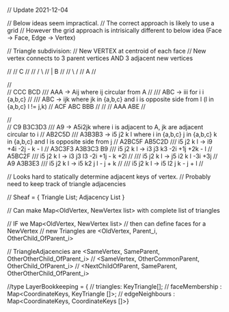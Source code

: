 ﻿

  //  Update 2021-12-04

  //  Below ideas seem impractical. 
  //  The correct approach is likely to use a grid
  //  However the grid approach is intrisically different to below idea (Face -> Face, Edge -> Vertex)

  // Triangle subdivision:
  //     New VERTEX at centroid of each face
  //     New vertex connects to 3 parent vertices AND 3 adjacent new vertices




  //
  //        C
  //
  //  /           \ 
  //        |          B
  //
  //  \           /
  //        A
  //
  
  //                
  //        CCC       BCD                        /// AAA -> Aij where  ij circular from A
  //                                             /// ABC -> iii for i i {a,b,c}
  //                                             /// ABC -> ijk where jk in {a,b,c} and i is opposite side from l (l in {a,b,c} l != j,k)
  //    ACF      ABC      BBB
  //
  //
  //        AAA       ABE
  //
  
  
  //                          
  //            C9          B3C3D3              /// A9 -> A5i2jk where i is adjacent to A, jk are adjacent circular to i
  //                 AB2C5D                     /// A3B3B3 ->  i5 j2 k l where i in {a,b,c} j in {a,b,c} k in {a,b,c} and l is opposite side from j
  //          A2BC5F       AB5C2D               /// i5 j2 k l -> i9                       +4i -2j - k - l
  //    A3C3F3       A3B3C3           B9        /// i5 j2 k l -> i3 j3 k3                 -2i +1j +2k - l
  //          A5BC2F                            /// i5 j2 k l -> i3 j3 l3                 -2i +1j - k +2l
  //                                            /// i5 j2 k l -> j5 i2 k l                -3i +3j
  //            A9       A3B3E3                 /// i5 j2 k l -> i5 k2 j l                    - j + k
  //                                            /// i5 j2 k l -> i5 l2 j k                    - j     + l
  //

  // Looks hard to statically determine adjacent keys of vertex.
  // Probably need to keep track of triangle adjacencies

  // Sheaf = { Triangle List; Adjacency List }


  // Can make Map<OldVertex, NewVertex list> with complete list of triangles

  // IF we Map<OldVertex, NewVertex list>
  // then can define faces for a NewVertex
  //      new Triangles are <OldVertex, Parent_i, OtherChild_OfParent_i>

  //      TriangleAdjacencies are <SameVertex, SameParent,  OtherOtherChild_OfParent_i>
  //                              <SameVertex, OtherCommonParent,  OtherChild_OfParent_i>
  //                              <NextChildOfParent, SameParent, OtherOtherChild_OfParent_i>

  //type LayerBookkeeping = { 
  //  triangles: KeyTriangle[];
  //  faceMembership : Map<CoordinateKeys, KeyTriangle []>; 
  //  edgeNeighbours : Map<CoordinateKeys, CoordinateKeys []>}

